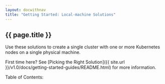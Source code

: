 ```yaml
---
layout: docwithnav
title: "Getting Started: Local-machine Solutions"
---
```


## {{ page.title }} ##

Use these solutions to create a single cluster with one or more Kubernetes nodes on a single physical machine.

First time here? See [Picking the Right Solution]({{ site.url }}/v1.0/docs/getting-started-guides/README.html) for more information.

<p>Table of Contents:</p>
<ul id="toclist"></ul>
 
<script>
$(function() {
		$('#toclist').load( location.pathname + " #gentoclocalmachine li" );
});
</script>
